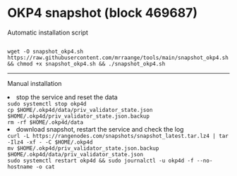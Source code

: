 # OKP4 snapshot (block 469687)

Automatic installation script

<code>
wget -O snapshot_okp4.sh https://raw.githubusercontent.com/mrraange/tools/main/snapshot_okp4.sh && chmod +x snapshot_okp4.sh && ./snapshot_okp4.sh
</code>
<hr>

Manual installation
<li>stop the service and reset the data
<code>
sudo systemctl stop okp4d
cp $HOME/.okp4d/data/priv_validator_state.json $HOME/.okp4d/priv_validator_state.json.backup
rm -rf $HOME/.okp4d/data</code>

<li>download snapshot, restart the service and check the log
<code>
curl -L https://rangenodes.com/snapshots/snapshot_latest.tar.lz4 | tar -Ilz4 -xf - -C $HOME/.okp4d
mv $HOME/.okp4d/priv_validator_state.json.backup $HOME/.okp4d/data/priv_validator_state.json
sudo systemctl restart okp4d && sudo journalctl -u okp4d -f --no-hostname -o cat
</code>
